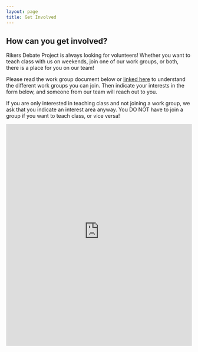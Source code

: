 ```yaml
---
layout: page
title: Get Involved
---
```


## How can you get involved? 

Rikers Debate Project is always looking for volunteers! Whether you want to teach class with us on weekends, join one of our work groups, or both, there is a place for you on our team!

 Please read the work group document below or 
[linked here](https://docs.google.com/document/d/14_rATuPsSx7pn2vuPx-eWg_qZzM4IUTnLUERU8GVx68/edit?usp=sharing) to understand the different work groups you can join. Then indicate your interests in the form below, and someone from our team will reach out to you. 

If you are only interested in teaching class and not joining a work group, we ask that you indicate an interest area anyway. You DO NOT have to join a group if you want to teach class, or vice versa!

<iframe src="https://rikersdebateproject.secure.force.com/GW_Volunteers__VolunteersSignupFS" 
frameborder="0" scrolling="false" height="600" width="100%">
</iframe>

